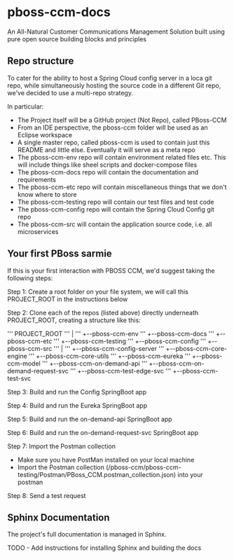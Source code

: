 # pboss-ccm-docs
An All-Natural Customer Communications Management Solution built using pure open source building blocks and principles

## Repo structure
To cater for the ability to host a Spring Cloud config server in a loca git repo, while simultaneously hosting the source code in a different Git repo, we've decided to use a multi-repo strategy.

In particular:
* The Project itself will be a GitHub project (Not Repo), called PBoss-CCM
* From an IDE perspective, the pboss-ccm folder will be used as an Eclipse workspace
* A single master repo, called pboss-ccm is used to contain just this README and little else. Eventually it will serve as a meta repo
* The pboss-ccm-env repo will contain environment related files etc. This will include things like sheel scripts and docker-compose files
* The pboss-ccm-docs repo will contain the documentation and requirements
* The pboss-ccm-etc repo will contain miscellaneous things that we don't know where to store
* The pboss-ccm-testing repo will contain our test files and test code
* The pboss-ccm-config repo will contain the Spring Cloud Config git repo
* The pboss-ccm-src will contain the application source code, i.e. all microservices

## Your first PBoss sarmie
If this is your first interaction with PBOSS CCM, we'd suggest taking the following steps:

Step 1: Create a root folder on your file system, we will call this PROJECT_ROOT in the instructions below

Step 2: Clone each of the repos (listed above) directly underneath PROJECT_ROOT, creating a structure like this:

''' PROJECT_ROOT
'''   |
'''   +--pboss-ccm-env
'''   +--pboss-ccm-docs
'''   +--pboss-ccm-etc
'''   +--pboss-ccm-testing
'''   +--pboss-ccm-config
'''   +--pboss-ccm-src
'''         |
'''         +--pboss-ccm-config-server
'''         +--pboss-ccm-core-engine
'''         +--pboss-ccm-core-utils
'''         +--pboss-ccm-eureka
'''         +--pboss-ccm-model
'''         +--pboss-ccm-on-demand-api
'''         +--pboss-ccm-on-demand-request-svc
'''         +--pboss-ccm-test-edge-svc
'''         +--pboss-ccm-test-svc

Step 3: Build and run the Config SpringBoot app

Step 4: Build and run the Eureka SpringBoot app

Step 5: Build and run the on-demand-api SpringBoot app

Step 6: Build and run the on-demand-request-svc SpringBoot app

Step 7: Import the Postman collection

* Make sure you have PostMan installed on your local machine
* Import the Postman collection (/pboss-ccm/pboss-ccm-testing/Postman/PBoss_CCM.postman_collection.json) into your postman

Step 8: Send a test request


## Sphinx Documentation
The project's full documentation is managed in Sphinx.

TODO - Add instructions for installing Sphinx and building the docs


